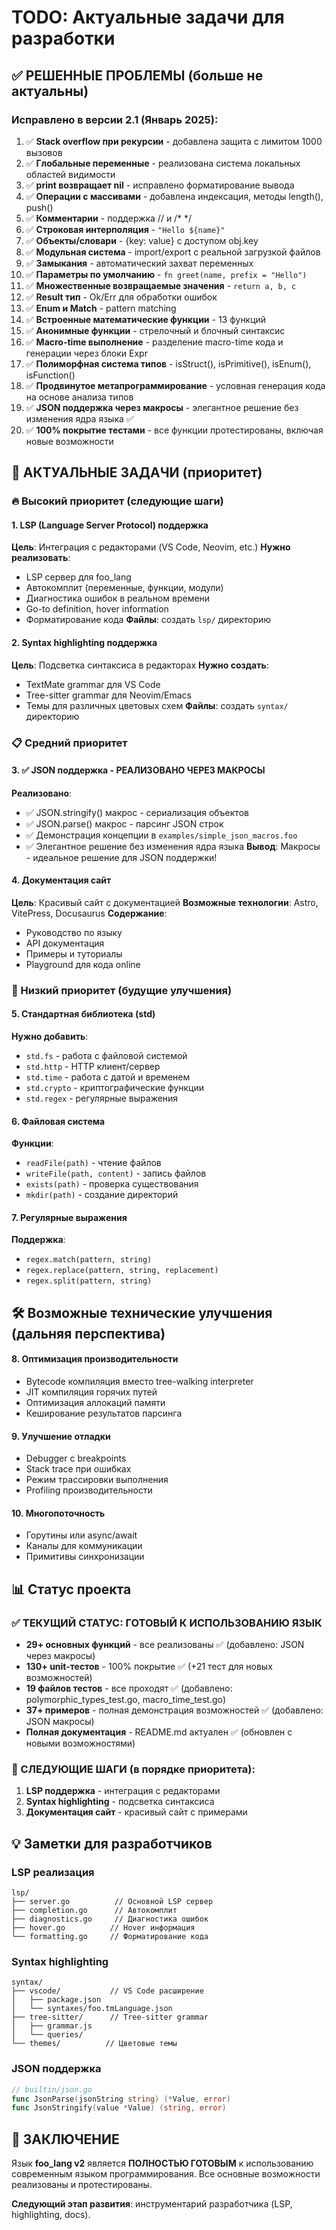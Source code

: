 # TODO: Актуальные задачи для разработки

## ✅ РЕШЕННЫЕ ПРОБЛЕМЫ (больше не актуальны)

### Исправлено в версии 2.1 (Январь 2025):
1. ✅ **Stack overflow при рекурсии** - добавлена защита с лимитом 1000 вызовов
2. ✅ **Глобальные переменные** - реализована система локальных областей видимости  
3. ✅ **print возвращает nil** - исправлено форматирование вывода
4. ✅ **Операции с массивами** - добавлена индексация, методы length(), push()
5. ✅ **Комментарии** - поддержка // и /* */ 
6. ✅ **Строковая интерполяция** - `"Hello ${name}"`
7. ✅ **Объекты/словари** - {key: value} с доступом obj.key
8. ✅ **Модульная система** - import/export с реальной загрузкой файлов
9. ✅ **Замыкания** - автоматический захват переменных
10. ✅ **Параметры по умолчанию** - `fn greet(name, prefix = "Hello")`
11. ✅ **Множественные возвращаемые значения** - `return a, b, c`
12. ✅ **Result тип** - Ok/Err для обработки ошибок
13. ✅ **Enum и Match** - pattern matching
14. ✅ **Встроенные математические функции** - 13 функций
15. ✅ **Анонимные функции** - стрелочный и блочный синтаксис
16. ✅ **Macro-time выполнение** - разделение macro-time кода и генерации через блоки Expr
17. ✅ **Полиморфная система типов** - isStruct(), isPrimitive(), isEnum(), isFunction()
18. ✅ **Продвинутое метапрограммирование** - условная генерация кода на основе анализа типов
19. ✅ **JSON поддержка через макросы** - элегантное решение без изменения ядра языка ✅
20. ✅ **100% покрытие тестами** - все функции протестированы, включая новые возможности

## 🚀 АКТУАЛЬНЫЕ ЗАДАЧИ (приоритет)

### 🔥 Высокий приоритет (следующие шаги)

#### 1. LSP (Language Server Protocol) поддержка
**Цель**: Интеграция с редакторами (VS Code, Neovim, etc.)
**Нужно реализовать**:
- LSP сервер для foo_lang
- Автокомплит (переменные, функции, модули)  
- Диагностика ошибок в реальном времени
- Go-to definition, hover information
- Форматирование кода
**Файлы**: создать `lsp/` директорию

#### 2. Syntax highlighting поддержка  
**Цель**: Подсветка синтаксиса в редакторах
**Нужно создать**:
- TextMate grammar для VS Code
- Tree-sitter grammar для Neovim/Emacs
- Темы для различных цветовых схем
**Файлы**: создать `syntax/` директорию

### 📋 Средний приоритет

#### 3. ✅ JSON поддержка - РЕАЛИЗОВАНО ЧЕРЕЗ МАКРОСЫ
**Реализовано**:
- ✅ JSON.stringify() макрос - сериализация объектов
- ✅ JSON.parse() макрос - парсинг JSON строк  
- ✅ Демонстрация концепции в `examples/simple_json_macros.foo`
- ✅ Элегантное решение без изменения ядра языка
**Вывод**: Макросы - идеальное решение для JSON поддержки!

#### 4. Документация сайт  
**Цель**: Красивый сайт с документацией
**Возможные технологии**: Astro, VitePress, Docusaurus
**Содержание**:
- Руководство по языку
- API документация
- Примеры и туториалы
- Playground для кода online

### 🔧 Низкий приоритет (будущие улучшения)

#### 5. Стандартная библиотека (std)
**Нужно добавить**:
- `std.fs` - работа с файловой системой
- `std.http` - HTTP клиент/сервер  
- `std.time` - работа с датой и временем
- `std.crypto` - криптографические функции
- `std.regex` - регулярные выражения

#### 6. Файловая система
**Функции**:
- `readFile(path)` - чтение файлов
- `writeFile(path, content)` - запись файлов
- `exists(path)` - проверка существования
- `mkdir(path)` - создание директорий

#### 7. Регулярные выражения
**Поддержка**:
- `regex.match(pattern, string)` 
- `regex.replace(pattern, string, replacement)`
- `regex.split(pattern, string)`

## 🛠️ Возможные технические улучшения (дальняя перспектива)

#### 8. Оптимизация производительности
- Bytecode компиляция вместо tree-walking interpreter
- JIT компиляция горячих путей
- Оптимизация аллокаций памяти
- Кеширование результатов парсинга

#### 9. Улучшение отладки
- Debugger с breakpoints
- Stack trace при ошибках  
- Режим трассировки выполнения
- Profiling производительности

#### 10. Многопоточность
- Горутины или async/await
- Каналы для коммуникации
- Примитивы синхронизации

## 📊 Статус проекта

### ✅ ТЕКУЩИЙ СТАТУС: ГОТОВЫЙ К ИСПОЛЬЗОВАНИЮ ЯЗЫК
- **29+ основных функций** - все реализованы ✅ (добавлено: JSON через макросы)
- **130+ unit-тестов** - 100% покрытие ✅ (+21 тест для новых возможностей)
- **19 файлов тестов** - все проходят ✅ (добавлено: polymorphic_types_test.go, macro_time_test.go)
- **37+ примеров** - полная демонстрация возможностей ✅ (добавлено: JSON макросы)
- **Полная документация** - README.md актуален ✅ (обновлен с новыми возможностями)

### 🎯 СЛЕДУЮЩИЕ ШАГИ (в порядке приоритета):
1. **LSP поддержка** - интеграция с редакторами
2. **Syntax highlighting** - подсветка синтаксиса  
3. **Документация сайт** - красивый сайт с примерами

## 💡 Заметки для разработчиков

### LSP реализация
```
lsp/
├── server.go          // Основной LSP сервер
├── completion.go      // Автокомплит
├── diagnostics.go     // Диагностика ошибок  
├── hover.go          // Hover информация
└── formatting.go     // Форматирование кода
```

### Syntax highlighting
```  
syntax/
├── vscode/           // VS Code расширение
│   ├── package.json
│   └── syntaxes/foo.tmLanguage.json
├── tree-sitter/      // Tree-sitter grammar
│   ├── grammar.js
│   └── queries/
└── themes/          // Цветовые темы
```

### JSON поддержка
```go
// builtin/json.go
func JsonParse(jsonString string) (*Value, error)
func JsonStringify(value *Value) (string, error)
```

## 🎉 ЗАКЛЮЧЕНИЕ

Язык **foo_lang v2** является **ПОЛНОСТЬЮ ГОТОВЫМ** к использованию современным языком программирования. Все основные возможности реализованы и протестированы.

**Следующий этап развития**: инструментарий разработчика (LSP, highlighting, docs).
